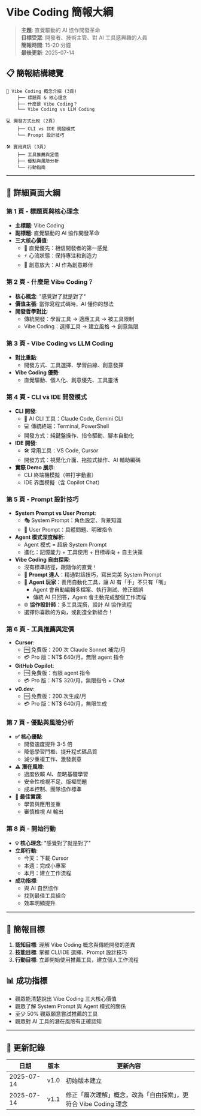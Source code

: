# Vibe Coding 簡報大綱

> **主題**: 直覺驅動的 AI 協作開發革命  
> **目標受眾**: 開發者、技術主管、對 AI 工具感興趣的人員  
> **簡報時間**: 15-20 分鐘  
> **最後更新**: 2025-07-14

## 📋 簡報結構總覽

```
🎵 Vibe Coding 概念介紹 (3頁)
    ├── 標題頁 & 核心理念
    ├── 什麼是 Vibe Coding？
    └── Vibe Coding vs LLM Coding
    
💻 開發方式比較 (2頁)
    ├── CLI vs IDE 開發模式
    └── Prompt 設計技巧
    
🛠️ 實用資訊 (3頁)
    ├── 工具推薦與定價
    ├── 優點與風險分析
    └── 行動指南
```

---

## 📑 詳細頁面大綱

### **第 1 頁 - 標題頁與核心理念**
- **主標題**: Vibe Coding
- **副標題**: 直覺驅動的 AI 協作開發革命
- **三大核心價值**:
  - 🧠 直覺優先：相信開發者的第一感覺
  - ⚡ 心流狀態：保持專注和創造力
  - 🚀 創意放大：AI 作為創意夥伴

### **第 2 頁 - 什麼是 Vibe Coding？**
- **核心概念**: "感覺對了就是對了"
- **價值主張**: 當你寫程式碼時，AI 懂你的想法
- **開發哲學對比**:
  - 傳統開發：學習工具 → 適應工具 → 被工具限制
  - Vibe Coding：選擇工具 → 建立風格 → 創意無限

### **第 3 頁 - Vibe Coding vs LLM Coding**
- **對比重點**:
  - 開發方式、工具選擇、學習曲線、創意發揮
- **Vibe Coding 優勢**:
  - 直覺驅動、個人化、創意優先、工具靈活

### **第 4 頁 - CLI vs IDE 開發模式**
- **CLI 開發**:
  - 🤖 AI CLI 工具：Claude Code, Gemini CLI
  - 💻 傳統終端：Terminal, PowerShell
  - 開發方式：純鍵盤操作、指令驅動、腳本自動化
- **IDE 開發**:
  - 🛠️ 常用工具：VS Code, Cursor
  - 開發方式：視覺化介面、拖拉式操作、AI 輔助編碼
- **實際 Demo 展示**:
  - CLI 終端機模擬（帶打字動畫）
  - IDE 界面模擬（含 Copilot Chat）

### **第 5 頁 - Prompt 設計技巧**
- **System Prompt vs User Prompt**:
  - 🎭 System Prompt：角色設定、背景知識
  - 💬 User Prompt：具體問題、明確指令
- **Agent 模式深度解析**:
  - Agent 模式 = 超級 System Prompt
  - 進化：記憶能力 + 工具使用 + 目標導向 + 自主決策
- **Vibe Coding 自由探索**:
  - 沒有標準路徑，跟隨你的直覺！
  - 🎯 **Prompt 達人**：精通對話技巧，寫出完美 System Prompt
  - 🤖 **Agent 玩家**：善用自動化工具，讓 AI 有「手」不只有「嘴」
    - Agent 會自動編輯多檔案、執行測試、修正錯誤
    - 傳統 AI 只回答，Agent 會主動完成整個工作流程
  - 🌐 **協作設計師**：多工具混搭，設計 AI 協作流程
  - 選擇你喜歡的方向，或創造全新組合！

### **第 6 頁 - 工具推薦與定價**
- **Cursor**:
  - 🆓 免費版：200 次 Claude Sonnet 補完/月
  - 💳 Pro 版：NT$ 640/月，無限 agent 指令
- **GitHub Copilot**:
  - 🆓 免費版：有限 agent 指令
  - 💳 Pro 版：NT$ 320/月，無限指令 + Chat
- **v0.dev**:
  - 🆓 免費版：200 次生成/月
  - 💳 Pro 版：NT$ 640/月，無限生成

### **第 7 頁 - 優點與風險分析**
- **✅ 核心優點**:
  - 開發速度提升 3-5 倍
  - 降低學習門檻、提升程式碼品質
  - 減少重複工作、激發創意
- **⚠️ 潛在風險**:
  - 過度依賴 AI、忽略基礎學習
  - 安全性檢視不足、版權問題
  - 成本控制、團隊協作標準
- **🎯 最佳實踐**:
  - 學習與應用並重
  - 審慎檢視 AI 輸出

### **第 8 頁 - 開始行動**
- **💡 核心理念**: "感覺對了就是對了"
- **立即行動**:
  - 今天：下載 Cursor
  - 本週：完成小專案
  - 本月：建立工作流程
- **成功指標**:
  - 與 AI 自然協作
  - 找到最佳工具組合
  - 效率明顯提升

---

## 🎯 簡報目標

1. **認知目標**: 理解 Vibe Coding 概念與傳統開發的差異
2. **技能目標**: 掌握 CLI/IDE 選擇、Prompt 設計技巧
3. **行動目標**: 立即開始使用推薦工具，建立個人工作流程

## 📊 成功指標

- 觀眾能清楚說出 Vibe Coding 三大核心價值
- 觀眾了解 System Prompt 與 Agent 模式的關係
- 至少 50% 觀眾願意嘗試推薦的工具
- 觀眾對 AI 工具的潛在風險有正確認知

---

## 🔄 更新記錄

| 日期 | 版本 | 更新內容 |
|------|------|----------|
| 2025-07-14 | v1.0 | 初始版本建立 |
| 2025-07-14 | v1.1 | 修正「層次理解」概念，改為「自由探索」，更符合 Vibe Coding 理念 |
